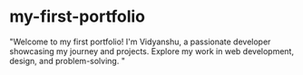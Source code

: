 # my-first-portfolio
"Welcome to my first portfolio! I'm Vidyanshu, a passionate developer showcasing my journey and projects. Explore my work in web development, design, and problem-solving. "
